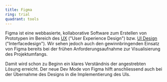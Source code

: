 ```yaml
---
title: Figma
ring: trial
quadrant: tools
---
```


Figma ist eine webbasierte, kollaborative Software zum Erstellen von Prototypen im Bereich des [UX][ux] ("User
Experience Design") bzw. [UI Design][ui-design] ("Interfacedesign"). Wir sehen jedoch auch den gewinnbringenden Einsatz
von Figma bereits bei der frühen Anforderungsaufnahme zur Visualisierung des Projektumfangs.

Damit wird schon zu Beginn ein klares Verständnis der angestrebten Lösung erreicht. Der neue Dev Mode von Figma hilft
anschliessend auch bei der Übernahme des Designs in die Implementierung des UIs.

[ux]: https://de.wikipedia.org/wiki/User_Experience_Design
[ui-design]: https://de.wikipedia.org/wiki/Interfacedesign